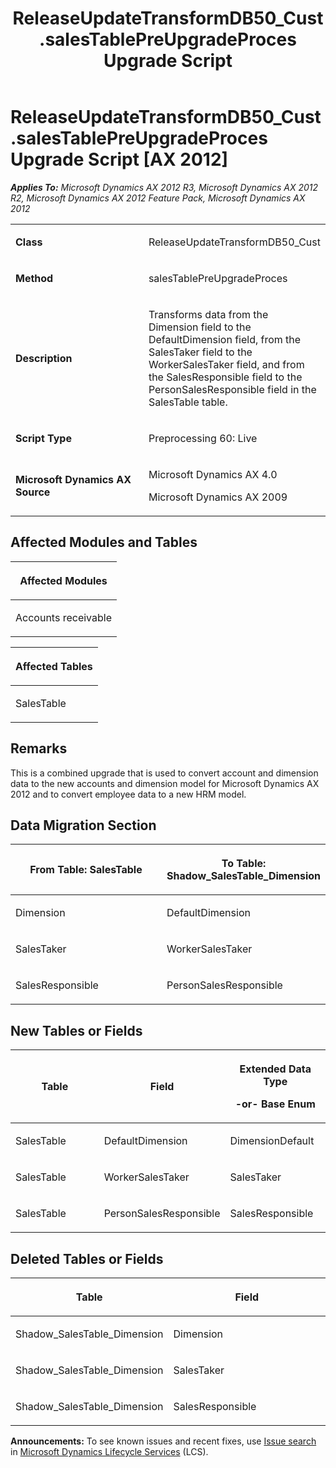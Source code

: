﻿---
title: ReleaseUpdateTransformDB50_Cust.salesTablePreUpgradeProces Upgrade Script
TOCTitle: ReleaseUpdateTransformDB50_Cust.salesTablePreUpgradeProces Upgrade Script
ms:assetid: ce14d154-c800-1f15-feb5-8cb5e4923e04
ms:mtpsurl: https://msdn.microsoft.com/en-us/library/JJ719743(v=AX.60)
ms:contentKeyID: 49711309
ms.date: 05/18/2015
mtps_version: v=AX.60
---

# ReleaseUpdateTransformDB50\_Cust.salesTablePreUpgradeProces Upgrade Script [AX 2012]


_**Applies To:** Microsoft Dynamics AX 2012 R3, Microsoft Dynamics AX 2012 R2, Microsoft Dynamics AX 2012 Feature Pack, Microsoft Dynamics AX 2012_

<table>
<colgroup>
<col style="width: 50%" />
<col style="width: 50%" />
</colgroup>
<tbody>
<tr class="odd">
<td><p><strong>Class</strong></p></td>
<td><p>ReleaseUpdateTransformDB50_Cust</p></td>
</tr>
<tr class="even">
<td><p><strong>Method</strong></p></td>
<td><p>salesTablePreUpgradeProces</p></td>
</tr>
<tr class="odd">
<td><p><strong>Description</strong></p></td>
<td><p>Transforms data from the Dimension field to the DefaultDimension field, from the SalesTaker field to the WorkerSalesTaker field, and from the SalesResponsible field to the PersonSalesResponsible field in the SalesTable table.</p></td>
</tr>
<tr class="even">
<td><p><strong>Script Type</strong></p></td>
<td><p>Preprocessing 60: Live</p></td>
</tr>
<tr class="odd">
<td><p><strong>Microsoft Dynamics AX Source</strong></p></td>
<td><p>Microsoft Dynamics AX 4.0</p>
<p>Microsoft Dynamics AX 2009</p></td>
</tr>
</tbody>
</table>


## Affected Modules and Tables

<table>
<colgroup>
<col style="width: 100%" />
</colgroup>
<thead>
<tr class="header">
<th><p>Affected Modules</p></th>
</tr>
</thead>
<tbody>
<tr class="odd">
<td><p>Accounts receivable</p></td>
</tr>
</tbody>
</table>


<table>
<colgroup>
<col style="width: 100%" />
</colgroup>
<thead>
<tr class="header">
<th><p>Affected Tables</p></th>
</tr>
</thead>
<tbody>
<tr class="odd">
<td><p>SalesTable</p></td>
</tr>
</tbody>
</table>


## Remarks

This is a combined upgrade that is used to convert account and dimension data to the new accounts and dimension model for Microsoft Dynamics AX 2012 and to convert employee data to a new HRM model.

## Data Migration Section

<table>
<colgroup>
<col style="width: 50%" />
<col style="width: 50%" />
</colgroup>
<thead>
<tr class="header">
<th><p>From Table: SalesTable</p></th>
<th><p>To Table: Shadow_SalesTable_Dimension</p></th>
</tr>
</thead>
<tbody>
<tr class="odd">
<td><p>Dimension</p></td>
<td><p>DefaultDimension</p></td>
</tr>
<tr class="even">
<td><p>SalesTaker</p></td>
<td><p>WorkerSalesTaker</p></td>
</tr>
<tr class="odd">
<td><p>SalesResponsible</p></td>
<td><p>PersonSalesResponsible</p></td>
</tr>
</tbody>
</table>


## New Tables or Fields

<table>
<colgroup>
<col style="width: 33%" />
<col style="width: 33%" />
<col style="width: 33%" />
</colgroup>
<thead>
<tr class="header">
<th><p>Table</p></th>
<th><p>Field</p></th>
<th><p>Extended Data Type</p>
<p>-or- Base Enum</p></th>
</tr>
</thead>
<tbody>
<tr class="odd">
<td><p>SalesTable</p></td>
<td><p>DefaultDimension</p></td>
<td><p>DimensionDefault</p></td>
</tr>
<tr class="even">
<td><p>SalesTable</p></td>
<td><p>WorkerSalesTaker</p></td>
<td><p>SalesTaker</p></td>
</tr>
<tr class="odd">
<td><p>SalesTable</p></td>
<td><p>PersonSalesResponsible</p></td>
<td><p>SalesResponsible</p></td>
</tr>
</tbody>
</table>


## Deleted Tables or Fields

<table>
<colgroup>
<col style="width: 50%" />
<col style="width: 50%" />
</colgroup>
<thead>
<tr class="header">
<th><p>Table</p></th>
<th><p>Field</p></th>
</tr>
</thead>
<tbody>
<tr class="odd">
<td><p>Shadow_SalesTable_Dimension</p></td>
<td><p>Dimension</p></td>
</tr>
<tr class="even">
<td><p>Shadow_SalesTable_Dimension</p></td>
<td><p>SalesTaker</p></td>
</tr>
<tr class="odd">
<td><p>Shadow_SalesTable_Dimension</p></td>
<td><p>SalesResponsible</p></td>
</tr>
</tbody>
</table>

  
**Announcements:** To see known issues and recent fixes, use [Issue search](http://go.microsoft.com/fwlink/?linkid=389258) in [Microsoft Dynamics Lifecycle Services](http://go.microsoft.com/fwlink/?linkid=306505) (LCS).


